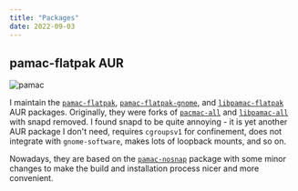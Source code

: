 ```yaml
---
title: "Packages"
date: 2022-09-03
---
```


## pamac-flatpak AUR

![pamac](/images/pamac.png)

I maintain the [`pamac-flatpak`](https://aur.archlinux.org/packages/pamac-flatpak), [`pamac-flatpak-gnome`](https://aur.archlinux.org/packages/pamac-flatpak-gnome), and [`libpamac-flatpak`](https://aur.archlinux.org/packages/libpamac-flatpak) AUR packages. Originally, they were forks of [`pacmac-all`](https://aur.archlinux.org/packages/pamac-all) and [`libpamac-all`](https://aur.archlinux.org/packages/libpamac-nosnap) with snapd removed. I found snapd to be quite annoying - it is yet another AUR package I don't need, requires `cgroupsv1` for confinement, does not integrate with `gnome-software`, makes lots of loopback mounts, and so on.

Nowadays, they are based on the [`pamac-nosnap`](https://aur.archlinux.org/packages?O=0&K=pamac-nosnap) package with some minor changes to make the build and installation process nicer and more convenient.